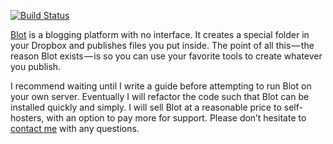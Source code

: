 [![Build Status](https://travis-ci.com/davidmerfield/Blot.svg?branch=master)](https://travis-ci.com/davidmerfield/Blot)

[Blot](https://blot.im/) is a blogging platform with no interface. It creates a special folder in your Dropbox and publishes files you put inside. The point of all this — the reason Blot exists — is so you can use your favorite tools to create whatever you publish.

I recommend waiting until I write a guide before attempting to run Blot on your own server. Eventually I will refactor the code such that Blot can be installed quickly and simply. I will sell Blot at a reasonable price to self-hosters, with an option to pay more for support. Please don’t hesitate to [contact me](https://blot.im/contact) with any questions.